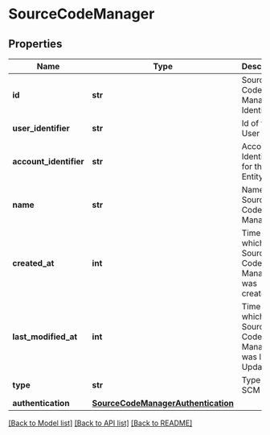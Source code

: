 # SourceCodeManager

## Properties
Name | Type | Description | Notes
------------ | ------------- | ------------- | -------------
**id** | **str** | Source Code Manager Identifier | [optional] 
**user_identifier** | **str** | Id of the User | [optional] 
**account_identifier** | **str** | Account Identifier for the Entity. | [optional] 
**name** | **str** | Name of Source Code Manager | 
**created_at** | **int** | Time at which this Source Code Manager was created | [optional] 
**last_modified_at** | **int** | Time at which this Source Code Manager was last Updated | [optional] 
**type** | **str** | Type of SCM | [optional] 
**authentication** | [**SourceCodeManagerAuthentication**](SourceCodeManagerAuthentication.md) |  | [optional] 

[[Back to Model list]](../README.md#documentation-for-models) [[Back to API list]](../README.md#documentation-for-api-endpoints) [[Back to README]](../README.md)

